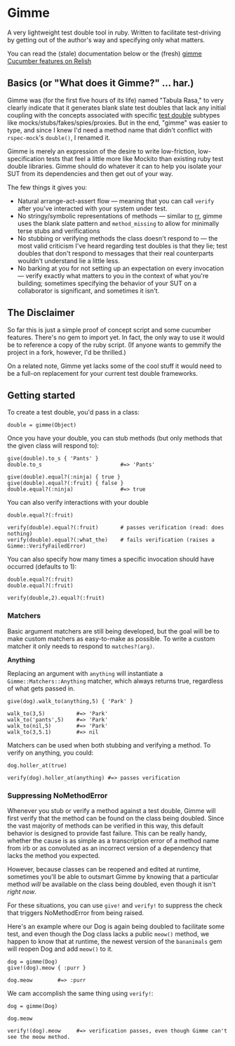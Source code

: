 # Gimme

A very lightweight test double tool in ruby. Written to facilitate test-driving by 
getting out of the author's way and specifying only what matters.

You can read the (stale) documentation below or the (fresh) [gimme Cucumber features on Relish](http://relishapp.com/searls/gimme)

## Basics (or "What does it Gimme?" ... har.)

Gimme was (for the first five hours of its life) named "Tabula Rasa," to very clearly indicate that it generates blank slate test doubles that lack any initial coupling with the concepts associated with specific [test double](http://xunitpatterns.com/Test%20Double.html) subtypes like mocks/stubs/fakes/spies/proxies. 
But in the end, "gimme" was easier to type, and since I knew I'd need a method name that didn't conflict with `rspec-mock`'s `double()`, I renamed it. 

Gimme is merely an expression of the desire to write low-friction, low-specification tests that feel a little more like Mockito than existing ruby test double libraries. Gimme should do whatever it can to help you isolate your SUT from its dependencies and then get out of your way.

The few things it gives you:

* Natural arrange-act-assert flow — meaning that you can call `verify` after you've interacted with your system under test.
* No stringy/symbolic representations of methods — similar to [rr](https://github.com/btakita/rr), gimme uses the blank slate pattern and `method_missing` to allow for minimally terse stubs and verifications
* No stubbing or verifying methods the class doesn't respond to — the most valid criticism I've heard regarding test doubles is that they lie; test doubles that don't respond to messages that their real counterparts wouldn't understand lie a little less.
* No barking at you for not setting up an expectation on every invocation — verify exactly what matters to you in the context of what you're building; sometimes specifying the behavior of your SUT on a collaborator is significant, and sometimes it isn't.

## The Disclaimer

So far this is just a simple proof of concept script and some cucumber features. There's no gem to import yet. In fact, the only way to use it would be to reference a copy of the ruby script. (If anyone wants to gemmify the project in a fork, however, I'd be thrilled.)

On a related note, Gimme yet lacks some of the cool stuff it would need to be a full-on replacement for your current test double frameworks.

## Getting started

To create a test double, you'd pass in a class:

    double = gimme(Object)
     
Once you have your double, you can stub methods (but only methods that the given class will respond to):

    give(double).to_s { 'Pants' }
    double.to_s                         #=> 'Pants'
    
    give(double).equal?(:ninja) { true }
    give(double).equal?(:fruit) { false }    
    double.equal?(:ninja)               #=> true
    
You can also verify interactions with your double    

    double.equal?(:fruit)
    
    verify(double).equal?(:fruit)       # passes verification (read: does nothing)
    verify(double).equal?(:what_the)    # fails verification (raises a Gimme::VerifyFailedError)

You can also specify how many times a specific invocation should have occurred (defaults to 1):

    double.equal?(:fruit)
    double.equal?(:fruit)
    
    verify(double,2).equal?(:fruit)
    
### Matchers

Basic argument matchers are still being developed, but the goal will be to make custom matchers as easy-to-make as possible. To write a custom matcher it only needs to respond to `matches?(arg)`. 

**Anything**

Replacing an argument with `anything` will instantiate a `Gimme::Matchers::Anything` matcher, which always returns true, regardless of what gets passed in.

    give(dog).walk_to(anything,5) { 'Park' }
    
    walk_to(3,5)          #=> 'Park'
    walk_to('pants',5)    #=> 'Park'
    walk_to(nil,5)        #=> 'Park'        
    walk_to(3,5.1)        #=> nil
        
Matchers can be used when both stubbing and verifying a method. To verify on anything, you could:

    dog.holler_at(true)
    
    verify(dog).holler_at(anything) #=> passes verification    
    
### Suppressing NoMethodError

Whenever you stub or verify a method against a test double, Gimme will first verify that the method can be found on the class being
doubled. Since the vast majority of methods can be verified in this way, this default behavior is designed to provide fast failure.
This can be really handy, whether the cause is as simple as a transcription error of a method name from irb or as convoluted as an incorrect version of a dependency that lacks the method you expected. 

However, because classes can be reopened and edited at runtime, sometimes you'll be able to outsmart Gimme by knowing that a particular
method *will* be available on the class being doubled, even though it isn't *right now*.

For these situations, you can use `give!` and `verify!` to suppress the check that triggers NoMethodError from being raised.

Here's an example where our Dog is again being doubled to facilitate some test, and even though the Dog class lacks a public `meow()` method, we happen to know
that at runtime, the newest version of the `bananimals` gem will reopen Dog and add `meow()` to it.

    dog = gimme(Dog)
    give!(dog).meow { :purr }
    
    dog.meow        #=> :purr
    
We cam accomplish the same thing using `verify!`:

    dog = gimme(Dog)
    
    dog.meow
    
    verify!(dog).meow     #=> verification passes, even though Gimme can't see the meow method.